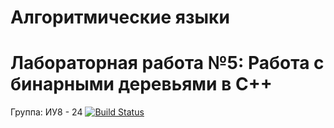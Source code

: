 # Алгоритмические языки
# Лабораторная работа №5: Работа с бинарными деревьями в C++
Группа: ИУ8 - 24
[![Build Status](https://travis-ci.org/LeakySum/Work5.svg?branch=master)](https://travis-ci.org/LeakySum/Work5)
